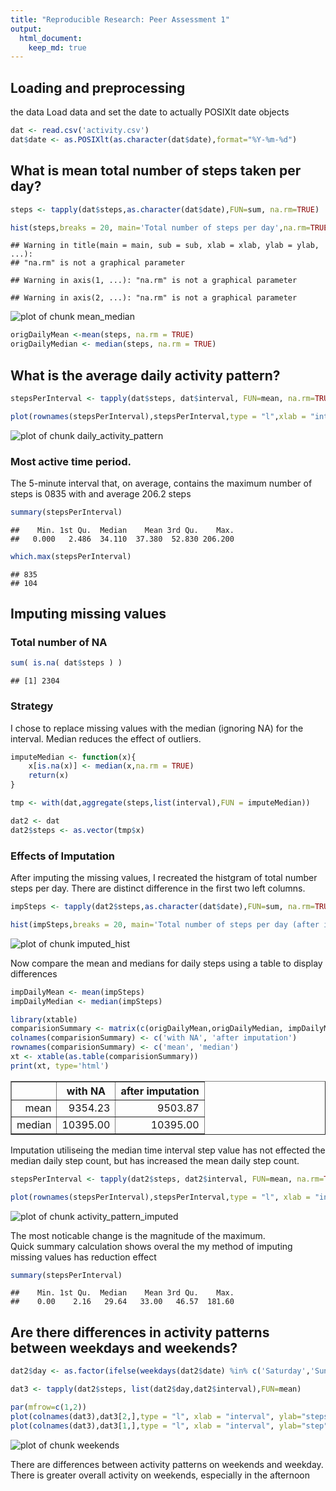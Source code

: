 ```yaml
---
title: "Reproducible Research: Peer Assessment 1"
output: 
  html_document:
    keep_md: true
---
```



## Loading and preprocessing
the data
Load data and set the date to actually POSIXlt date objects

```r
dat <- read.csv('activity.csv')
dat$date <- as.POSIXlt(as.character(dat$date),format="%Y-%m-%d")
```

## What is mean total number of steps taken per day?



```r
steps <- tapply(dat$steps,as.character(dat$date),FUN=sum, na.rm=TRUE)

hist(steps,breaks = 20, main='Total number of steps per day',na.rm=TRUE)
```

```
## Warning in title(main = main, sub = sub, xlab = xlab, ylab = ylab, ...):
## "na.rm" is not a graphical parameter
```

```
## Warning in axis(1, ...): "na.rm" is not a graphical parameter
```

```
## Warning in axis(2, ...): "na.rm" is not a graphical parameter
```

![plot of chunk mean_median](figure/mean_median-1.png) 

```r
origDailyMean <-mean(steps, na.rm = TRUE)
origDailyMedian <- median(steps, na.rm = TRUE)
```

## What is the average daily activity pattern?

```r
stepsPerInterval <- tapply(dat$steps, dat$interval, FUN=mean, na.rm=TRUE)

plot(rownames(stepsPerInterval),stepsPerInterval,type = "l",xlab = "interval", ylab="steps", main='Daily Activity Pattern')
```

![plot of chunk daily_activity_pattern](figure/daily_activity_pattern-1.png) 

### Most active time period. 
The 5-minute interval that, on average, contains the maximum number of steps is 0835 with and average 206.2 steps


```r
summary(stepsPerInterval)
```

```
##    Min. 1st Qu.  Median    Mean 3rd Qu.    Max. 
##   0.000   2.486  34.110  37.380  52.830 206.200
```

```r
which.max(stepsPerInterval)
```

```
## 835 
## 104
```

## Imputing missing values

### Total number of NA

```r
sum( is.na( dat$steps ) ) 
```

```
## [1] 2304
```

### Strategy 
I chose to replace missing values with the median (ignoring NA) for the interval.
Median reduces the effect of outliers.


```r
imputeMedian <- function(x){
    x[is.na(x)] <- median(x,na.rm = TRUE)
    return(x)
}

tmp <- with(dat,aggregate(steps,list(interval),FUN = imputeMedian))

dat2 <- dat
dat2$steps <- as.vector(tmp$x)
```

### Effects of Imputation

After imputing the missing values, I recreated the histgram of total number steps per day. There are distinct difference in the first two left columns.


```r
impSteps <- tapply(dat2$steps,as.character(dat$date),FUN=sum, na.rm=TRUE)

hist(impSteps,breaks = 20, main='Total number of steps per day (after imputing)')
```

![plot of chunk imputed_hist](figure/imputed_hist-1.png) 

Now compare the mean and medians for daily steps using a table to display differences



```r
impDailyMean <- mean(impSteps)
impDailyMedian <- median(impSteps)

library(xtable)
comparisionSummary <- matrix(c(origDailyMean,origDailyMedian, impDailyMean,impDailyMedian), ncol =2)
colnames(comparisionSummary) <- c('with NA', 'after imputation')
rownames(comparisionSummary) <- c('mean', 'median')
xt <- xtable(as.table(comparisionSummary))
print(xt, type='html')
```

<!-- html table generated in R 3.0.3 by xtable 1.7-4 package -->
<!-- Sun Nov 16 13:33:55 2014 -->
<table border=1>
<tr> <th>  </th> <th> with NA </th> <th> after imputation </th>  </tr>
  <tr> <td align="right"> mean </td> <td align="right"> 9354.23 </td> <td align="right"> 9503.87 </td> </tr>
  <tr> <td align="right"> median </td> <td align="right"> 10395.00 </td> <td align="right"> 10395.00 </td> </tr>
   </table>

Imputation utiliseing the median time interval step value has not effected the median daily step count, but has increased the mean daily step count. 



```r
stepsPerInterval <- tapply(dat2$steps, dat2$interval, FUN=mean, na.rm=TRUE)

plot(rownames(stepsPerInterval),stepsPerInterval,type = "l", xlab = "interval", ylab="steps", main='Daily Activity after imputing missing values')
```

![plot of chunk activity_pattern_imputed](figure/activity_pattern_imputed-1.png) 

The most noticable change is the magnitude of the maximum.  
Quick summary calculation shows overal the my method of imputing missing values has 
reduction effect


```r
summary(stepsPerInterval)
```

```
##    Min. 1st Qu.  Median    Mean 3rd Qu.    Max. 
##    0.00    2.16   29.64   33.00   46.57  181.60
```


## Are there differences in activity patterns between weekdays and weekends?

```r
dat2$day <- as.factor(ifelse(weekdays(dat2$date) %in% c('Saturday','Sunday'),'Weekend','Weekday'))

dat3 <- tapply(dat2$steps, list(dat2$day,dat2$interval),FUN=mean)

par(mfrow=c(1,2))
plot(colnames(dat3),dat3[2,],type = "l", xlab = "interval", ylab="steps", main="Weekend Day")
plot(colnames(dat3),dat3[1,],type = "l", xlab = "interval", ylab="step", main="Weekday Days")
```

![plot of chunk weekends](figure/weekends-1.png) 

There are differences between activity patterns on weekends and weekday.  
There is greater overall activity on weekends, especially in the afternoon 
